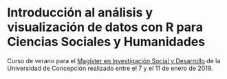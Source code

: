 # Introducción  al análisis y visualización de datos con R para Ciencias Sociales y  Humanidades
Curso de verano para el [Magíster en Investigación Social y Desarrollo](http://www.magisterinvestigacionsocial.cl/) de la Universidad de Concepción realizado entre el 7 y el 11 de enero de 2019.
